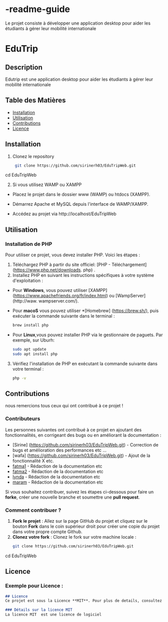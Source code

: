 # -readme-guide
Le projet consiste à développer une application  desktop pour aider les étudiants à gérer leur mobilité internationale

# EduTrip


## Description
Edutrip est une application  desktop pour aider les étudiants à gérer leur mobilité internationale

## Table des Matières
- [Installation](#installation)
- [Utilisation](#utilisation)
- [Contributions](#contributions)
- [Licence](#licence)

## Installation
1. Clonez le repository
   ``` bash
    git clone https://github.com/sirinerh03/EduTripWeb.git
cd EduTripWeb

2. Si vous utilisez WAMP ou XAMPP
* Placez le projet dans le dossier www (WAMP) ou htdocs (XAMPP).
* Démarrez Apache et MySQL depuis l'interface de WAMP/XAMPP.

* Accédez au projet via http://localhost/EduTripWeb


## Utilisation
### Installation de PHP
Pour utiliser ce projet, vous devez installer PHP. Voici les étapes :
1. Téléchargez PHP à partir du site officiel: [PHP - Téléchargement] (https://www.php.net/downloads. php) .
2. Installez PHP en suivant les instructions spécifiques à votre système d'exploitation :
- Pour **Windows**, vous pouvez utiliser [XAMPP] (https://www.apachefriends.org/fr/index.html) ou [WampServer] (http://waw.
wampserver.com/).
- Pour **macoS** vous pouvez utiliser *[Homebrew] (https://brew.sh/), puis exécuter la commande suivante dans le terminal :
    ```bash
    brew install php
    ```
 
- Pour **Linux**,vous pouvez installer PHP via le gestionnaire de paguets. Par exemple, sur Uburh:
    ```bash
    sudo apt update 
    sudo apt install php
    ```
    
3. Vérifiez l'installation de PHP en exécutant la commande suivante dans votre terminal :
    ```bash
    php -v

## Contributions
nous remercions tous ceux qui ont contribué à ce projet !
### Contributeurs
Les personnes suivantes ont contribué à ce projet en ajoutant des fonctionnalités, en corrigeant des bugs ou en améliorant la documentation :

- [Sirine] (https://github.com/sirinerh03/EduTripWeb.git) - Correction de bugs et amélioration des performances etc ...
- [wafa] (https://github.com/sirinerh03/EduTripWeb.git) - Ajout de la fonctionnalité X etc.
- [fatma1](https://github.com/sirinerh03/EduTripWeb.git) - Rédaction de la documentation etc
- [fatma2](https://github.com/sirinerh03/EduTripWeb.git) - Rédaction de la documentation etc
- [lynda](https://github.com/sirinerh03/EduTripWeb.git) - Rédaction de la documentation etc
- [maram](https://github.com/sirinerh03/EduTripWeb.git) - Rédaction de la documentation etc

Si vous souhaitez contribuer, suivez les étapes ci-dessous pour faire un **forke**, créer une nouvelle branche et soumettre une **pull request**.

### Comment contribuer ?
1. **Fork le projet** : Allez sur la page GitHub du projet et cliquez sur le bouton **Fork** dans le coin supérieur droit pour créer une copie du projet dans votre propre compte Github.
2. **Clonez votre fork** : Clonez le fork sur votre machine locale :
    ``` bash
    git clone https://github.com/sirinerh03/EduTripWeb.git
cd EduTripWeb

## Licence
### Exemple pour **Licence** :
```markdown
## Licence
Ce projet est sous la Licence **MIT**. Pour plus de details, consultez le fichier [LICENSE](./LICENSE) .

### Détails sur la licence MIT
La licence MIT  est une licence de logiciel
